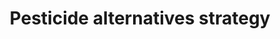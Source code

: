 ---
title: 'Pesticide alternatives strategy'
field: 'is.pesticide.alternativeStrategy'
slug: 'fsc-pesticide-alternatives-strategy'
description: 'The strategy to tackle a pest'
required: False
module: 'Pesticides'
cluster: 'Fsc'
policy: 'Free value. Repeat values.'
layout: 'fsc'
---